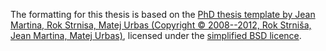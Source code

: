 The formatting for this thesis is based on the [PhD thesis template by Jean Martina, Rok Strnisa, Matej Urbas (Copyright © 2008--2012, Rok Strniša, Jean Martina, Matej Urbas)](https://github.com/cambridge/thesis/), licensed under the [simplified BSD licence](http://www.freebsd.org/copyright/freebsd-license.html).